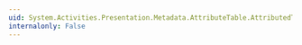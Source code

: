 ```yaml
---
uid: System.Activities.Presentation.Metadata.AttributeTable.AttributedTypes
internalonly: False
---
```

